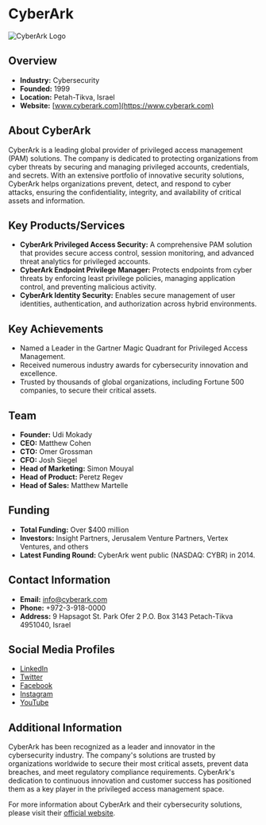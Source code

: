 # CyberArk

![CyberArk Logo](logo_image.jpg)

## Overview

- **Industry:** Cybersecurity
- **Founded:** 1999
- **Location:** Petah-Tikva, Israel
- **Website:** [www.cyberark.com](https://www.cyberark.com)

## About CyberArk

CyberArk is a leading global provider of privileged access management (PAM) solutions. The company is dedicated to protecting organizations from cyber threats by securing and managing privileged accounts, credentials, and secrets. With an extensive portfolio of innovative security solutions, CyberArk helps organizations prevent, detect, and respond to cyber attacks, ensuring the confidentiality, integrity, and availability of critical assets and information.

## Key Products/Services

- **CyberArk Privileged Access Security:** A comprehensive PAM solution that provides secure access control, session monitoring, and advanced threat analytics for privileged accounts.
- **CyberArk Endpoint Privilege Manager:** Protects endpoints from cyber threats by enforcing least privilege policies, managing application control, and preventing malicious activity.
- **CyberArk Identity Security:** Enables secure management of user identities, authentication, and authorization across hybrid environments.

## Key Achievements

- Named a Leader in the Gartner Magic Quadrant for Privileged Access Management.
- Received numerous industry awards for cybersecurity innovation and excellence.
- Trusted by thousands of global organizations, including Fortune 500 companies, to secure their critical assets.

## Team

- **Founder:** Udi Mokady
- **CEO:** Matthew Cohen
- **CTO:** Omer Grossman
- **CFO:** Josh Siegel
- **Head of Marketing:** Simon Mouyal
- **Head of Product:** Peretz Regev
- **Head of Sales:** Matthew Martelle

## Funding

- **Total Funding:** Over $400 million
- **Investors:** Insight Partners, Jerusalem Venture Partners, Vertex Ventures, and others
- **Latest Funding Round:** CyberArk went public (NASDAQ: CYBR) in 2014.

## Contact Information

- **Email:** [info@cyberark.com](mailto:info@cyberark.com)
- **Phone:** +972-3-918-0000
- **Address:**  9 Hapsagot St. Park Ofer 2 P.O. Box 3143 Petach-Tikva 4951040, Israel

## Social Media Profiles

- [LinkedIn](https://www.linkedin.com/company/cyber-ark-software/)
- [Twitter](https://twitter.com/CyberArk)
- [Facebook](https://www.facebook.com/CyberArk)
- [Instagram](https://www.instagram.com/cyberark/)
- [YouTube](https://www.youtube.com/user/CyberArkSoftware)

## Additional Information

CyberArk has been recognized as a leader and innovator in the cybersecurity industry. The company's solutions are trusted by organizations worldwide to secure their most critical assets, prevent data breaches, and meet regulatory compliance requirements. CyberArk's dedication to continuous innovation and customer success has positioned them as a key player in the privileged access management space.

For more information about CyberArk and their cybersecurity solutions, please visit their [official website](https://www.cyberark.com).
